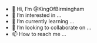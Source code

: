 - 👋 Hi, I’m @KingOfBirmingham
- 👀 I’m interested in ...
- 🌱 I’m currently learning ...
- 💞️ I’m looking to collaborate on ...
- 📫 How to reach me ...

<!---
KingOfBirmingham/KingOfBirmingham is a ✨ special ✨ repository because its `README.md` (this file) appears on your GitHub profile.
You can click the Preview link to take a look at your changes.
--->
